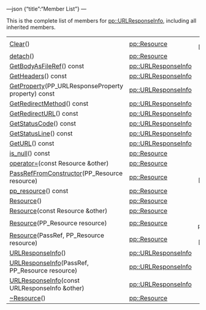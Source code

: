—json {“title”:“Member List”} —

This is the complete list of members for <a href="/docs/native-client/pepper_beta/cpp/classpp_1_1_u_r_l_response_info/" class="el">pp::URLResponseInfo</a>, including all inherited members.

<table><tbody><tr class="odd"><td><a href="/docs/native-client/pepper_beta/cpp/classpp_1_1_resource#ad4016f37d3022863ca0188acb26ac9c4" class="el">Clear</a>()</td><td><a href="/docs/native-client/pepper_beta/cpp/classpp_1_1_resource/" class="el">pp::Resource</a></td><td><code> [protected]</code></td></tr><tr class="even"><td><a href="/docs/native-client/pepper_beta/cpp/classpp_1_1_resource#a81b9246381bdddacca3ac25f6ded2bfd" class="el">detach</a>()</td><td><a href="/docs/native-client/pepper_beta/cpp/classpp_1_1_resource/" class="el">pp::Resource</a></td><td></td></tr><tr class="odd"><td><a href="/docs/native-client/pepper_beta/cpp/classpp_1_1_u_r_l_response_info#a77debd316d7b575b6cae43cb1bb14cbc" class="el">GetBodyAsFileRef</a>() const</td><td><a href="/docs/native-client/pepper_beta/cpp/classpp_1_1_u_r_l_response_info/" class="el">pp::URLResponseInfo</a></td><td></td></tr><tr class="even"><td><a href="/docs/native-client/pepper_beta/cpp/classpp_1_1_u_r_l_response_info#ae1fbc3ec4025534fbbf7e152af8308c7" class="el">GetHeaders</a>() const</td><td><a href="/docs/native-client/pepper_beta/cpp/classpp_1_1_u_r_l_response_info/" class="el">pp::URLResponseInfo</a></td><td><code> [inline]</code></td></tr><tr class="odd"><td><a href="/docs/native-client/pepper_beta/cpp/classpp_1_1_u_r_l_response_info#ac30d83aa38148e6d90f3c22ab01b10dc" class="el">GetProperty</a>(PP_URLResponseProperty property) const</td><td><a href="/docs/native-client/pepper_beta/cpp/classpp_1_1_u_r_l_response_info/" class="el">pp::URLResponseInfo</a></td><td></td></tr><tr class="even"><td><a href="/docs/native-client/pepper_beta/cpp/classpp_1_1_u_r_l_response_info#a3ae355f52b46a6d2e65fed19bfcec323" class="el">GetRedirectMethod</a>() const</td><td><a href="/docs/native-client/pepper_beta/cpp/classpp_1_1_u_r_l_response_info/" class="el">pp::URLResponseInfo</a></td><td><code> [inline]</code></td></tr><tr class="odd"><td><a href="/docs/native-client/pepper_beta/cpp/classpp_1_1_u_r_l_response_info#a6c25ffe56f7d9da0817fd84346bbaf10" class="el">GetRedirectURL</a>() const</td><td><a href="/docs/native-client/pepper_beta/cpp/classpp_1_1_u_r_l_response_info/" class="el">pp::URLResponseInfo</a></td><td><code> [inline]</code></td></tr><tr class="even"><td><a href="/docs/native-client/pepper_beta/cpp/classpp_1_1_u_r_l_response_info#aa7d27c0d6af582dc374461c8d0f868b3" class="el">GetStatusCode</a>() const</td><td><a href="/docs/native-client/pepper_beta/cpp/classpp_1_1_u_r_l_response_info/" class="el">pp::URLResponseInfo</a></td><td><code> [inline]</code></td></tr><tr class="odd"><td><a href="/docs/native-client/pepper_beta/cpp/classpp_1_1_u_r_l_response_info#aa6b506dff751344d0b85f596ab1a41a8" class="el">GetStatusLine</a>() const</td><td><a href="/docs/native-client/pepper_beta/cpp/classpp_1_1_u_r_l_response_info/" class="el">pp::URLResponseInfo</a></td><td><code> [inline]</code></td></tr><tr class="even"><td><a href="/docs/native-client/pepper_beta/cpp/classpp_1_1_u_r_l_response_info#ad53acecc41062e0b60167b78c268a0bb" class="el">GetURL</a>() const</td><td><a href="/docs/native-client/pepper_beta/cpp/classpp_1_1_u_r_l_response_info/" class="el">pp::URLResponseInfo</a></td><td><code> [inline]</code></td></tr><tr class="odd"><td><a href="/docs/native-client/pepper_beta/cpp/classpp_1_1_resource#a859068e34cdc2dc0b78754c255323aa9" class="el">is_null</a>() const</td><td><a href="/docs/native-client/pepper_beta/cpp/classpp_1_1_resource/" class="el">pp::Resource</a></td><td><code> [inline]</code></td></tr><tr class="even"><td><a href="/docs/native-client/pepper_beta/cpp/classpp_1_1_resource#aaf808a98bdaa7998d82e19514aa87423" class="el">operator=</a>(const Resource &amp;other)</td><td><a href="/docs/native-client/pepper_beta/cpp/classpp_1_1_resource/" class="el">pp::Resource</a></td><td></td></tr><tr class="odd"><td><a href="/docs/native-client/pepper_beta/cpp/classpp_1_1_resource#a3eda014529127a818df8d5bb5ec2fdf0" class="el">PassRefFromConstructor</a>(PP_Resource resource)</td><td><a href="/docs/native-client/pepper_beta/cpp/classpp_1_1_resource/" class="el">pp::Resource</a></td><td><code> [protected]</code></td></tr><tr class="even"><td><a href="/docs/native-client/pepper_beta/cpp/classpp_1_1_resource#a46a6123de0b007ad3fcb6f666534ccb4" class="el">pp_resource</a>() const</td><td><a href="/docs/native-client/pepper_beta/cpp/classpp_1_1_resource/" class="el">pp::Resource</a></td><td><code> [inline]</code></td></tr><tr class="odd"><td><a href="/docs/native-client/pepper_beta/cpp/classpp_1_1_resource#a56679e93a58101c8dce5dc510811a094" class="el">Resource</a>()</td><td><a href="/docs/native-client/pepper_beta/cpp/classpp_1_1_resource/" class="el">pp::Resource</a></td><td></td></tr><tr class="even"><td><a href="/docs/native-client/pepper_beta/cpp/classpp_1_1_resource#ab0f664099ca06367180f220ea7e0b831" class="el">Resource</a>(const Resource &amp;other)</td><td><a href="/docs/native-client/pepper_beta/cpp/classpp_1_1_resource/" class="el">pp::Resource</a></td><td></td></tr><tr class="odd"><td><a href="/docs/native-client/pepper_beta/cpp/classpp_1_1_resource#a555de93fdf4793f7db1183bf71d20580" class="el">Resource</a>(PP_Resource resource)</td><td><a href="/docs/native-client/pepper_beta/cpp/classpp_1_1_resource/" class="el">pp::Resource</a></td><td><code> [explicit, protected]</code></td></tr><tr class="even"><td><a href="/docs/native-client/pepper_beta/cpp/classpp_1_1_resource#a907d3d6b7e292587c8cb9ff30d0a418d" class="el">Resource</a>(PassRef, PP_Resource resource)</td><td><a href="/docs/native-client/pepper_beta/cpp/classpp_1_1_resource/" class="el">pp::Resource</a></td><td><code> [protected]</code></td></tr><tr class="odd"><td><a href="/docs/native-client/pepper_beta/cpp/classpp_1_1_u_r_l_response_info#a239b1eb1076f2da6c75af416c8f02e6b" class="el">URLResponseInfo</a>()</td><td><a href="/docs/native-client/pepper_beta/cpp/classpp_1_1_u_r_l_response_info/" class="el">pp::URLResponseInfo</a></td><td><code> [inline]</code></td></tr><tr class="even"><td><a href="/docs/native-client/pepper_beta/cpp/classpp_1_1_u_r_l_response_info#a157bf323368bc4b7e63ce604ecc272c1" class="el">URLResponseInfo</a>(PassRef, PP_Resource resource)</td><td><a href="/docs/native-client/pepper_beta/cpp/classpp_1_1_u_r_l_response_info/" class="el">pp::URLResponseInfo</a></td><td></td></tr><tr class="odd"><td><a href="/docs/native-client/pepper_beta/cpp/classpp_1_1_u_r_l_response_info#aa2fb382084c248e56dffb09e1191a6f1" class="el">URLResponseInfo</a>(const URLResponseInfo &amp;other)</td><td><a href="/docs/native-client/pepper_beta/cpp/classpp_1_1_u_r_l_response_info/" class="el">pp::URLResponseInfo</a></td><td></td></tr><tr class="even"><td><a href="/docs/native-client/pepper_beta/cpp/classpp_1_1_resource#a081165265e2bd8217eaa2be2aeeb3aa3" class="el">~Resource</a>()</td><td><a href="/docs/native-client/pepper_beta/cpp/classpp_1_1_resource/" class="el">pp::Resource</a></td><td><code> [virtual]</code></td></tr></tbody></table>
